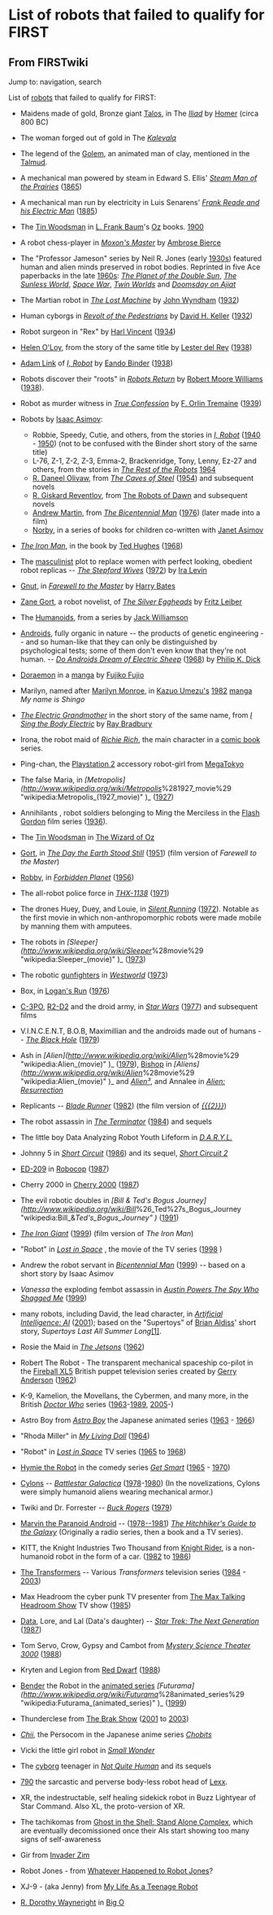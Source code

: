 # List of robots that failed to qualify for FIRST

## From FIRSTwiki

Jump to: navigation, search

List of [robots](Robot "Robot") that failed to qualify for FIRST:

- Maidens made of gold, Bronze giant [Talos](http://www.wikipedia.org/wiki/Talos "wikipedia:Talos"), in The _[Iliad](http://www.wikipedia.org/wiki/Iliad "wikipedia:Iliad")_ by [Homer](http://www.wikipedia.org/wiki/Homer "wikipedia:Homer") (circa 800 BC)
- The woman forged out of gold in The _[Kalevala](http://www.wikipedia.org/wiki/Kalevala "wikipedia:Kalevala")_
- The legend of the [Golem](http://www.wikipedia.org/wiki/Golem "wikipedia:Golem"), an animated man of clay, mentioned in the [Talmud](http://www.wikipedia.org/wiki/Talmud "wikipedia:Talmud").
- A mechanical man powered by steam in Edward S. Ellis' _[Steam Man of the Prairies](http://www.wikipedia.org/wiki/Steam_Man_of_the_Prairies "wikipedia:Steam_Man_of_the_Prairies")_ ([1865](http://www.wikipedia.org/wiki/1865 "wikipedia:1865"))
- A mechanical man run by electricity in Luis Senarens' _[Frank Reade and his Electric Man](http://www.wikipedia.org/wiki/Frank_Reade_and_his_Electric_Man "wikipedia:Frank_Reade_and_his_Electric_Man")_ ([1885](http://www.wikipedia.org/wiki/1885 "wikipedia:1885"))
- The [Tin Woodsman](http://www.wikipedia.org/wiki/Tin_Woodsman "wikipedia:Tin_Woodsman") in [L. Frank Baum](http://www.wikipedia.org/wiki/L._Frank_Baum "wikipedia:L._Frank_Baum")'s [Oz](http://www.wikipedia.org/wiki/The_Oz_Books "wikipedia:The_Oz_Books") books. [1900](http://www.wikipedia.org/wiki/1900 "wikipedia:1900")
- A robot chess-player in _[Moxon's Master](http://www.wikipedia.org/wiki/Moxon%27s_Master "wikipedia:Moxon's_Master")_ by [Ambrose Bierce](http://www.wikipedia.org/wiki/Ambrose_Bierce "wikipedia:Ambrose_Bierce")
- The "Professor Jameson" series by Neil R. Jones (early [1930s](http://www.wikipedia.org/wiki/1930s "wikipedia:1930s")) featured human and alien minds preserved in robot bodies. Reprinted in five Ace paperbacks in the late [1960s](http://www.wikipedia.org/wiki/1960s "wikipedia:1960s"): _[The Planet of the Double Sun](http://www.wikipedia.org/wiki/The_Planet_of_the_Double_Sun "wikipedia:The_Planet_of_the_Double_Sun")_, _[The Sunless World](http://www.wikipedia.org/wiki/The_Sunless_World "wikipedia:The_Sunless_World")_, _[Space War](http://www.wikipedia.org/wiki/Space_War "wikipedia:Space_War")_, _[Twin Worlds](http://www.wikipedia.org/wiki/Twin_Worlds "wikipedia:Twin_Worlds")_ and _[Doomsday on Ajiat](http://www.wikipedia.org/wiki/Doomsday_on_Ajiat "wikipedia:Doomsday_on_Ajiat")_
- The Martian robot in _[The Lost Machine](http://www.wikipedia.org/wiki/The_Lost_Machine "wikipedia:The_Lost_Machine")_ by [John Wyndham](http://www.wikipedia.org/wiki/John_Wyndham "wikipedia:John_Wyndham") ([1932](http://www.wikipedia.org/wiki/1932 "wikipedia:1932"))
- Human cyborgs in _[Revolt of the Pedestrians](http://www.wikipedia.org/wiki/Revolt_of_the_Pedestrians "wikipedia:Revolt_of_the_Pedestrians")_ by [David H. Keller](http://www.wikipedia.org/wiki/David_H._Keller "wikipedia:David_H._Keller") ([1932](http://www.wikipedia.org/wiki/1932 "wikipedia:1932"))
- Robot surgeon in "Rex" by [Harl Vincent](http://www.wikipedia.org/wiki/Harl_Vincent "wikipedia:Harl_Vincent") ([1934](http://www.wikipedia.org/wiki/1934 "wikipedia:1934"))
- [Helen O'Loy](http://www.wikipedia.org/wiki/Helen_O%27Loy "wikipedia:Helen_O'Loy"), from the story of the same title by [Lester del Rey](http://www.wikipedia.org/wiki/Lester_del_Rey "wikipedia:Lester_del_Rey") ([1938](http://www.wikipedia.org/wiki/1938 "wikipedia:1938"))
- [Adam Link](http://www.wikipedia.org/wiki/Adam_Link "wikipedia:Adam_Link") of _[I, Robot](http://www.wikipedia.org/wiki/I%2C_Robot "wikipedia:I,_Robot")_ by [Eando Binder](http://www.wikipedia.org/wiki/Eando_Binder "wikipedia:Eando_Binder") ([1938](http://www.wikipedia.org/wiki/1938 "wikipedia:1938"))
- Robots discover their "roots" in _[Robots Return](http://www.wikipedia.org/wiki/Robots_Return "wikipedia:Robots_Return")_ by [Robert Moore Williams](http://www.wikipedia.org/wiki/Robert_Moore_Williams "wikipedia:Robert_Moore_Williams") ([1938](http://www.wikipedia.org/wiki/1938 "wikipedia:1938")).
- Robot as murder witness in _[True Confession](http://www.wikipedia.org/wiki/True_Confession "wikipedia:True_Confession")_ by [F. Orlin Tremaine](http://www.wikipedia.org/wiki/F._Orlin_Tremaine "wikipedia:F._Orlin_Tremaine") ([1939](http://www.wikipedia.org/wiki/1939 "wikipedia:1939"))
- Robots by [Isaac Asimov](http://www.wikipedia.org/wiki/Isaac_Asimov "wikipedia:Isaac_Asimov"): 

  - Robbie, Speedy, Cutie, and others, from the stories in _[I, Robot](http://www.wikipedia.org/wiki/I%2C_Robot "wikipedia:I,_Robot")_ ([1940](http://www.wikipedia.org/wiki/1940 "wikipedia:1940") - [1950](http://www.wikipedia.org/wiki/1950 "wikipedia:1950")) (not to be confused with the Binder short story of the same title)
  - L-76, Z-1, Z-2, Z-3, Emma-2, Brackenridge, Tony, Lenny, Ez-27 and others, from the stories in _[The Rest of the Robots](http://www.wikipedia.org/wiki/The_Rest_of_the_Robots "wikipedia:The_Rest_of_the_Robots")_ [1964](http://www.wikipedia.org/wiki/1964 "wikipedia:1964")
  - [R. Daneel Olivaw](http://www.wikipedia.org/wiki/R._Daneel_Olivaw "wikipedia:R._Daneel_Olivaw"), from _[The Caves of Steel](http://www.wikipedia.org/wiki/The_Caves_of_Steel "wikipedia:The_Caves_of_Steel")_ ([1954](http://www.wikipedia.org/wiki/1954 "wikipedia:1954")) and subsequent novels
  - [R. Giskard Reventlov](http://www.wikipedia.org/wiki/R._Giskard_Reventlov "wikipedia:R._Giskard_Reventlov"), from [The Robots of Dawn](http://www.wikipedia.org/wiki/The_Robots_of_Dawn "wikipedia:The_Robots_of_Dawn") and subsequent novels
  - [Andrew Martin](http://www.wikipedia.org/wiki/Andrew_Martin "wikipedia:Andrew_Martin"), from _[The Bicentennial Man](http://www.wikipedia.org/wiki/The_Bicentennial_Man "wikipedia:The_Bicentennial_Man")_ ([1976](http://www.wikipedia.org/wiki/1976 "wikipedia:1976")) (later made into a film)
  - [Norby](http://www.wikipedia.org/wiki/Norby "wikipedia:Norby"), in a series of books for children co-written with [Janet Asimov](http://www.wikipedia.org/wiki/Janet_Asimov "wikipedia:Janet_Asimov")

- _[The Iron Man](http://www.wikipedia.org/wiki/The_Iron_Man "wikipedia:The_Iron_Man")_, in the book by [Ted Hughes](http://www.wikipedia.org/wiki/Ted_Hughes "wikipedia:Ted_Hughes") ([1968](http://www.wikipedia.org/wiki/1968 "wikipedia:1968"))
- The [masculinist](http://www.wikipedia.org/wiki/masculism "wikipedia:masculism") plot to replace women with perfect looking, obedient robot replicas -- _[The Stepford Wives](http://www.wikipedia.org/wiki/The_Stepford_Wives "wikipedia:The_Stepford_Wives")_ ([1972](http://www.wikipedia.org/wiki/1972 "wikipedia:1972")) by [Ira Levin](http://www.wikipedia.org/wiki/Ira_Levin "wikipedia:Ira_Levin")
- [Gnut](http://www.wikipedia.org/wiki/Gnut "wikipedia:Gnut"), in _[Farewell to the Master](http://www.wikipedia.org/wiki/Farewell_to_the_Master "wikipedia:Farewell_to_the_Master")_ by [Harry Bates](http://www.wikipedia.org/wiki/Harry_Bates "wikipedia:Harry_Bates")
- [Zane Gort](http://www.wikipedia.org/wiki/Zane_Gort "wikipedia:Zane_Gort"), a robot novelist, of _[The Silver Eggheads](http://www.wikipedia.org/wiki/The_Silver_Eggheads "wikipedia:The_Silver_Eggheads")_ by [Fritz Leiber](http://www.wikipedia.org/wiki/Fritz_Leiber "wikipedia:Fritz_Leiber")
- The [Humanoids](http://www.wikipedia.org/wiki/Humanoid "wikipedia:Humanoid"), from a series by [Jack Williamson](http://www.wikipedia.org/wiki/Jack_Williamson "wikipedia:Jack_Williamson")
- [Androids](http://www.wikipedia.org/wiki/Android "wikipedia:Android"), fully organic in nature -- the products of genetic engineering -- and so human-like that they can only be distinguished by psychological tests; some of them don't even know that they're not human. -- _[Do Androids Dream of Electric Sheep](http://www.wikipedia.org/wiki/Do_Androids_Dream_of_Electric_Sheep "wikipedia:Do_Androids_Dream_of_Electric_Sheep")_ ([1968](http://www.wikipedia.org/wiki/1968 "wikipedia:1968")) by [Philip K. Dick](http://www.wikipedia.org/wiki/Philip_K._Dick "wikipedia:Philip_K._Dick")
- [Doraemon](http://www.wikipedia.org/wiki/Doraemon "wikipedia:Doraemon") in a [manga](http://www.wikipedia.org/wiki/manga "wikipedia:manga") by [Fujiko Fujio](http://www.wikipedia.org/wiki/Fujiko_Fujio "wikipedia:Fujiko_Fujio")
- Marilyn, named after [Marilyn Monroe](http://www.wikipedia.org/wiki/Marilyn_Monroe "wikipedia:Marilyn_Monroe"), in [Kazuo Umezu's](http://www.wikipedia.org/wiki/Kazuo_Umezu "wikipedia:Kazuo_Umezu") [1982](http://www.wikipedia.org/wiki/1982 "wikipedia:1982") [manga](http://www.wikipedia.org/wiki/manga "wikipedia:manga") _My name is Shingo_
- _[The Electric Grandmother](http://www.wikipedia.org/wiki/The_Electric_Grandmother "wikipedia:The_Electric_Grandmother")_ in the short story of the same name, from _[I Sing the Body Electric](http://www.wikipedia.org/wiki/I_Sing_the_Body_Electric "wikipedia:I_Sing_the_Body_Electric")_ by [Ray Bradbury](http://www.wikipedia.org/wiki/Ray_Bradbury "wikipedia:Ray_Bradbury")
- Irona, the robot maid of _[Richie Rich](http://www.wikipedia.org/wiki/Richie_Rich "wikipedia:Richie_Rich")_, the main character in a [comic book](http://www.wikipedia.org/wiki/comic_book "wikipedia:comic_book") series.
- Ping-chan, the [Playstation 2](http://www.wikipedia.org/wiki/Playstation_2 "wikipedia:Playstation_2") accessory robot-girl from [MegaTokyo](http://www.wikipedia.org/wiki/MegaTokyo "wikipedia:MegaTokyo")
- The false Maria, in _[Metropolis](<http://www.wikipedia.org/wiki/Metropolis>_%281927_movie%29 "wikipedia:Metropolis_(1927_movie)" )_ ([1927](http://www.wikipedia.org/wiki/1927 "wikipedia:1927"))
- Annihilants , robot soldiers belonging to Ming the Merciless in the [Flash Gordon](http://www.wikipedia.org/wiki/Flash_Gordon "wikipedia:Flash_Gordon") film series ([1936](http://www.wikipedia.org/wiki/1936 "wikipedia:1936")).
- The [Tin Woodsman](http://www.wikipedia.org/wiki/Tin_Woodsman "wikipedia:Tin_Woodsman") in [The Wizard of Oz](http://www.wikipedia.org/wiki/The_Wizard_of_Oz_%281939_movie%29 "wikipedia:The_Wizard_of_Oz_\(1939_movie\)")
- [Gort](http://www.wikipedia.org/wiki/Gort "wikipedia:Gort"), in _[The Day the Earth Stood Still](http://www.wikipedia.org/wiki/The_Day_the_Earth_Stood_Still "wikipedia:The_Day_the_Earth_Stood_Still")_ ([1951](http://www.wikipedia.org/wiki/1951 "wikipedia:1951")) (film version of _Farewell to the Master_)
- [Robby](http://www.wikipedia.org/wiki/Robby_the_Robot "wikipedia:Robby_the_Robot"), in _[Forbidden Planet](http://www.wikipedia.org/wiki/Forbidden_Planet "wikipedia:Forbidden_Planet")_ ([1956](http://www.wikipedia.org/wiki/1956 "wikipedia:1956"))
- The all-robot police force in _[THX-1138](http://www.wikipedia.org/wiki/THX-1138 "wikipedia:THX-1138")_ ([1971](http://www.wikipedia.org/wiki/1971 "wikipedia:1971"))
- The drones Huey, Duey, and Louie, in _[Silent Running](http://www.wikipedia.org/wiki/Silent_Running "wikipedia:Silent_Running")_ ([1972](http://www.wikipedia.org/wiki/1972 "wikipedia:1972")). Notable as the first movie in which non-anthropomorphic robots were made mobile by manning them with amputees.
- The robots in _[Sleeper](<http://www.wikipedia.org/wiki/Sleeper>_%28movie%29 "wikipedia:Sleeper_(movie)" )_ ([1973](http://www.wikipedia.org/wiki/1973 "wikipedia:1973"))
- The robotic [gunfighters](http://www.wikipedia.org/wiki/gunfighter "wikipedia:gunfighter") in _[Westworld](http://www.wikipedia.org/wiki/Westworld "wikipedia:Westworld")_ ([1973](http://www.wikipedia.org/wiki/1973 "wikipedia:1973"))
- Box, in [Logan's Run](http://www.wikipedia.org/wiki/Logan%27s_Run "wikipedia:Logan's_Run") ([1976](http://www.wikipedia.org/wiki/1976 "wikipedia:1976"))
- [C-3PO](http://www.wikipedia.org/wiki/C-3PO "wikipedia:C-3PO"), [R2-D2](http://www.wikipedia.org/wiki/R2-D2 "wikipedia:R2-D2") and the droid army, in _[Star Wars](http://www.wikipedia.org/wiki/Star_Wars "wikipedia:Star_Wars")_ ([1977](http://www.wikipedia.org/wiki/1977 "wikipedia:1977")) and subsequent films
- V.I.N.C.E.N.T, B.O.B, Maximillian and the androids made out of humans -- _[The Black Hole](http://www.wikipedia.org/wiki/The_Black_Hole "wikipedia:The_Black_Hole")_ ([1979](http://www.wikipedia.org/wiki/1979 "wikipedia:1979"))
- Ash in _[Alien](<http://www.wikipedia.org/wiki/Alien>_%28movie%29 "wikipedia:Alien_(movie)" )_ ([1979](http://www.wikipedia.org/wiki/1979 "wikipedia:1979")), [Bishop](http://www.wikipedia.org/wiki/Bishop_%28android%29 "wikipedia:Bishop_\(android\)") in _[Aliens](<http://www.wikipedia.org/wiki/Alien>_%28movie%29 "wikipedia:Alien_(movie)" )_ and _[Alien³](http://www.wikipedia.org/wiki/Alien%C2%B3 "wikipedia:Alien³")_, and Annalee in _[Alien: Resurrection](http://www.wikipedia.org/wiki/Alien:_Resurrection "wikipedia:Alien:_Resurrection")_
- Replicants -- _[Blade Runner](http://www.wikipedia.org/wiki/Blade_Runner "wikipedia:Blade_Runner")_ ([1982](http://www.wikipedia.org/wiki/1982 "wikipedia:1982")) (the film version of _[{{{2}}}](http://www.wikipedia.org/wiki/Do_Androids_Dream_of_Electric_Sheep%3F "wikipedia:Do_Androids_Dream_of_Electric_Sheep?")_)
- The robot assassin in _[The Terminator](http://www.wikipedia.org/wiki/The_Terminator "wikipedia:The_Terminator")_ ([1984](http://www.wikipedia.org/wiki/1984 "wikipedia:1984")) and sequels
- The little boy Data Analyzing Robot Youth Lifeform in _[D.A.R.Y.L.](http://www.wikipedia.org/wiki/D.A.R.Y.L. "wikipedia:D.A.R.Y.L.")_
- Johnny 5 in _[Short Circuit](http://www.wikipedia.org/wiki/Short_Circuit "wikipedia:Short_Circuit")_ ([1986](http://www.wikipedia.org/wiki/1986 "wikipedia:1986")) and its sequel, _[Short Circuit 2](http://www.wikipedia.org/wiki/Short_Circuit_2 "wikipedia:Short_Circuit_2")_
- [ED-209](http://www.wikipedia.org/wiki/ED-209 "wikipedia:ED-209") in [Robocop](http://www.wikipedia.org/wiki/Robocop "wikipedia:Robocop") ([1987](http://www.wikipedia.org/wiki/1987 "wikipedia:1987"))
- Cherry 2000 in [Cherry 2000](http://www.wikipedia.org/wiki/Cherry_2000 "wikipedia:Cherry_2000") ([1987](http://www.wikipedia.org/wiki/1987 "wikipedia:1987"))
- The evil robotic doubles in _[Bill & Ted's Bogus Journey](<http://www.wikipedia.org/wiki/Bill>_%26_Ted%27s_Bogus_Journey "wikipedia:Bill_&_Ted's_Bogus_Journey" )_ ([1991](http://www.wikipedia.org/wiki/1991 "wikipedia:1991"))
- _[The Iron Giant](http://www.wikipedia.org/wiki/The_Iron_Giant "wikipedia:The_Iron_Giant")_ ([1999](http://www.wikipedia.org/wiki/1999 "wikipedia:1999")) (film version of _The Iron Man_)
- "Robot" in _[Lost in Space](http://www.wikipedia.org/wiki/Lost_in_Space "wikipedia:Lost_in_Space")_ , the movie of the TV series ([1998](http://www.wikipedia.org/wiki/1998 "wikipedia:1998") )
- Andrew the robot servant in _[Bicentennial Man](http://www.wikipedia.org/wiki/Bicentennial_Man "wikipedia:Bicentennial_Man")_ ([1999](http://www.wikipedia.org/wiki/1999 "wikipedia:1999")) -- based on a short story by Isaac Asimov
- _Vanessa_ the exploding fembot assassin in _[Austin Powers The Spy Who Shagged Me](http://www.wikipedia.org/wiki/Austin_Powers "wikipedia:Austin_Powers")_ ([1999](http://www.wikipedia.org/wiki/1999 "wikipedia:1999"))
- many robots, including David, the lead character, in _[Artificial Intelligence: AI](http://www.wikipedia.org/wiki/Artificial_Intelligence:_AI "wikipedia:Artificial_Intelligence:_AI")_ ([2001](http://www.wikipedia.org/wiki/2001 "wikipedia:2001")); based on the "Supertoys" of [Brian Aldiss](http://www.wikipedia.org/wiki/Brian_Aldiss "wikipedia:Brian_Aldiss")' short story, _Supertoys Last All Summer Long_[[1]](http://www.amazon.com/exec/obidos/tg/detail/-/0312280610/002-6426923-4848018?v=glance "http://www.amazon.com/exec/obidos/tg/detail/-/0312280610/002-6426923-4848018?v=glance").
- Rosie the Maid in _[The Jetsons](http://www.wikipedia.org/wiki/The_Jetsons "wikipedia:The_Jetsons")_ ([1962](http://www.wikipedia.org/wiki/1962 "wikipedia:1962"))
- Robert The Robot - The transparent mechanical spaceship co-pilot in the [Fireball XL5](http://www.wikipedia.org/wiki/Fireball_XL5 "wikipedia:Fireball_XL5") British puppet television series created by [Gerry Anderson](http://www.wikipedia.org/wiki/Gerry_Anderson "wikipedia:Gerry_Anderson") ([1962](http://www.wikipedia.org/wiki/1962 "wikipedia:1962"))
- K-9, Kamelion, the Movellans, the Cybermen, and many more, in the British _[Doctor Who](http://www.wikipedia.org/wiki/Doctor_Who "wikipedia:Doctor_Who")_ series ([1963](http://www.wikipedia.org/wiki/1963 "wikipedia:1963")-[1989](http://www.wikipedia.org/wiki/1989 "wikipedia:1989"), [2005](http://www.wikipedia.org/wiki/2005 "wikipedia:2005")-)
- Astro Boy from _[Astro Boy](http://www.wikipedia.org/wiki/Astro_Boy "wikipedia:Astro_Boy")_ the Japanese animated series ([1963](http://www.wikipedia.org/wiki/1963 "wikipedia:1963") - [1966](http://www.wikipedia.org/wiki/1966 "wikipedia:1966"))
- "Rhoda Miller" in _[My Living Doll](http://www.wikipedia.org/wiki/My_Living_Doll "wikipedia:My_Living_Doll")_ ([1964](http://www.wikipedia.org/wiki/1964 "wikipedia:1964"))
- "Robot" in _[Lost in Space](http://www.wikipedia.org/wiki/Lost_in_Space "wikipedia:Lost_in_Space")_ TV series ([1965](http://www.wikipedia.org/wiki/1965 "wikipedia:1965") to [1968](http://www.wikipedia.org/wiki/1968 "wikipedia:1968"))
- [Hymie the Robot](http://www.wikipedia.org/wiki/Hymie_the_Robot "wikipedia:Hymie_the_Robot") in the comedy series _[Get Smart](http://www.wikipedia.org/wiki/Get_Smart "wikipedia:Get_Smart")_ ([1965](http://www.wikipedia.org/wiki/1965 "wikipedia:1965") - [1970](http://www.wikipedia.org/wiki/1970 "wikipedia:1970"))
- [Cylons](http://www.wikipedia.org/wiki/Cylons_%28Battlestar_Galactica%29 "wikipedia:Cylons_\(Battlestar_Galactica\)") -- _[Battlestar Galactica](http://www.wikipedia.org/wiki/Battlestar_Galactica "wikipedia:Battlestar_Galactica")_ ([1978](http://www.wikipedia.org/wiki/1978 "wikipedia:1978")-[1980](http://www.wikipedia.org/wiki/1980 "wikipedia:1980")) (In the novelizations, Cylons were simply humanoid aliens wearing mechanical armor.)
- Twiki and Dr. Forrester -- _[Buck Rogers](http://www.wikipedia.org/wiki/Buck_Rogers "wikipedia:Buck_Rogers")_ ([1979](http://www.wikipedia.org/wiki/1979 "wikipedia:1979"))
- [Marvin the Paranoid Android](http://www.wikipedia.org/wiki/Marvin_the_Paranoid_Android "wikipedia:Marvin_the_Paranoid_Android") -- ([1978--1981](http://www.wikipedia.org/wiki/1978--1981 "wikipedia:1978--1981")) _[The Hitchhiker's Guide to the Galaxy](http://www.wikipedia.org/wiki/The_Hitchhiker%27s_Guide_to_the_Galaxy "wikipedia:The_Hitchhiker's_Guide_to_the_Galaxy")_ (Originally a radio series, then a book and a TV series).
- KITT, the Knight Industries Two Thousand from [Knight Rider](http://www.wikipedia.org/wiki/Knight_Rider "wikipedia:Knight_Rider"), is a non-humanoid robot in the form of a car. ([1982](http://www.wikipedia.org/wiki/1982 "wikipedia:1982") to [1986](http://www.wikipedia.org/wiki/1986 "wikipedia:1986"))
- [The Transformers](http://www.wikipedia.org/wiki/Transformers_%28toyline%29 "wikipedia:Transformers_\(toyline\)") -- Various _Transformers_ television series ([1984](http://www.wikipedia.org/wiki/1984 "wikipedia:1984") - [2003](http://www.wikipedia.org/wiki/2003 "wikipedia:2003"))
- Max Headroom the cyber punk TV presenter from [The Max Talking Headroom Show](http://www.wikipedia.org/wiki/Max_Headroom "wikipedia:Max_Headroom") TV show ([1985](http://www.wikipedia.org/wiki/1985 "wikipedia:1985"))
- [Data](http://www.wikipedia.org/wiki/Data_%28Star_Trek%29 "wikipedia:Data_\(Star_Trek\)"), Lore, and Lal (Data's daughter) -- _[Star Trek: The Next Generation](http://www.wikipedia.org/wiki/Star_Trek:_The_Next_Generation "wikipedia:Star_Trek:_The_Next_Generation")_ ([1987](http://www.wikipedia.org/wiki/1987 "wikipedia:1987"))
- Tom Servo, Crow, Gypsy and Cambot from _[Mystery Science Theater 3000](http://www.wikipedia.org/wiki/Mystery_Science_Theater_3000 "wikipedia:Mystery_Science_Theater_3000")_ ([1988](http://www.wikipedia.org/wiki/1988 "wikipedia:1988"))
- Kryten and Legion from [Red Dwarf](http://www.wikipedia.org/wiki/Red_Dwarf_%28television%29 "wikipedia:Red_Dwarf_\(television\)") ([1988](http://www.wikipedia.org/wiki/1988 "wikipedia:1988"))
- [Bender](http://www.wikipedia.org/wiki/Bender_Bending_Rodriguez "wikipedia:Bender_Bending_Rodriguez") the Robot in the [animated series](http://www.wikipedia.org/wiki/animated_series "wikipedia:animated_series") _[Futurama](<http://www.wikipedia.org/wiki/Futurama>_%28animated_series%29 "wikipedia:Futurama_(animated_series)" )_ ([1999](http://www.wikipedia.org/wiki/1999 "wikipedia:1999"))
- Thunderclese from [The Brak Show](http://www.wikipedia.org/wiki/The_Brak_Show "wikipedia:The_Brak_Show") ([2001](http://www.wikipedia.org/wiki/2001 "wikipedia:2001") to [2003](http://www.wikipedia.org/wiki/2003 "wikipedia:2003"))
- _[Chii](http://www.wikipedia.org/wiki/Chii "wikipedia:Chii")_, the Persocom in the Japanese anime series _[Chobits](http://www.wikipedia.org/wiki/Chobits "wikipedia:Chobits")_
- Vicki the little girl robot in _[Small Wonder](http://www.wikipedia.org/wiki/Small_Wonder "wikipedia:Small_Wonder")_
- The [cyborg](http://www.wikipedia.org/wiki/cyborg "wikipedia:cyborg") teenager in _[Not Quite Human](http://www.wikipedia.org/wiki/Not_Quite_Human "wikipedia:Not_Quite_Human")_ and its sequels
- [790](http://www.wikipedia.org/wiki/790_%28robot%29 "wikipedia:790_\(robot\)") the sarcastic and perverse body-less robot head of [Lexx](http://www.wikipedia.org/wiki/Lexx "wikipedia:Lexx").
- XR, the indestructable, self healing sidekick robot in Buzz Lightyear of Star Command. Also XL, the proto-version of XR.
- The tachikomas from [Ghost in the Shell: Stand Alone Complex](http://www.wikipedia.org/wiki/Ghost_in_the_Shell:_Stand_Alone_Complex "wikipedia:Ghost_in_the_Shell:_Stand_Alone_Complex"), which are eventually decomissioned once their AIs start showing too many signs of self-awareness
- Gir from [Invader Zim](http://www.wikipedia.org/wiki/Invader_Zim "wikipedia:Invader_Zim")
- Robot Jones - from [Whatever Happened to Robot Jones](http://www.wikipedia.org/wiki/Whatever_Happened_to_Robot_Jones "wikipedia:Whatever_Happened_to_Robot_Jones")?
- XJ-9 - (aka Jenny) from [My Life As a Teenage Robot](http://www.wikipedia.org/wiki/My_Life_As_a_Teenage_Robot "wikipedia:My_Life_As_a_Teenage_Robot")
- [R. Dorothy Wayneright](http://www.wikipedia.org/wiki/R._Dorothy_Wayneright "wikipedia:R._Dorothy_Wayneright") in [Big O](http://www.wikipedia.org/wiki/Big_O_%28anime%29 "wikipedia:Big_O_\(anime\)")
